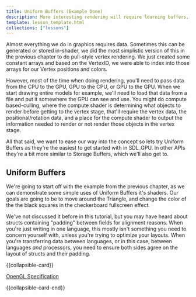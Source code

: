 ```yaml
---
title: Uniform Buffers (Example Done)
description: More interesting rendering will require learning buffers, we'll begin with the simplest type to use, Uniform Buffers.
template: lesson_template.html
collections: ["lessons"]
---
```


Almost everything we do in graphics requires data. Sometimes this can be generated or stored in-shader, we did the most simplistic version of this in the previous chapter to do pull-style vertex rendering. We just created some constant arrays and based on the VertexID, we were able to index into those arrays for our Vertex positions and colors. 

However, most of the time when doing rendering, you'll need to pass data from the CPU to the GPU, GPU to the CPU, or GPU to the GPU. When we start drawing entire models for example, we'll need to load that data from a file and put it somewhere the GPU can see and use. You might do compute based-culling, where the compute shader is determining what objects to render before getting to the vertex stage, that'll require the vertex data, the positional/rotation data, and a place for the compute shader to output the information needed to render or not render those objects in the vertex stage.

All that said, we want to ease our way into the concept so lets try Uniform Buffers as they're the easiest to get started with in SDL_GPU. In other APIs they're a bit more similar to Storage Buffers, which we'll also get to. 

## Uniform Buffers <a name="uniforma-buffers" id="uniforma-buffers"></a>

We're going to start off with the example from the previous chapter, as we can demonstrate some simple uses of Uniform Buffers it's shaders. Our goals are going to be to move around the Triangle, and change the color of the the black squares in the checkerboard fullscreen effect.

We've not discussed it before in this tutorial, but you may have heard about structs containing "padding" between fields for alignment reasons. When you're just writing in one language, this mostly isn't something you need to concern yourself with, unless you're trying to optimize your layouts. When you're transferring data between languages, or in this case, between languages _and_ processors, you need to ensure both sides agree on the layout of structs and their padding.



{{collapsible-card}}

[OpenGL Specification](https://registry.khronos.org/OpenGL/specs/gl/glspec45.core.pdf#page=159)

{{collapsible-card-end}}

